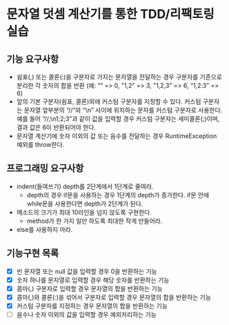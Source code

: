 # 문자열 덧셈 계산기를 통한 TDD/리팩토링 실습
## 기능 요구사항
* 쉼표(,) 또는 콜론(:)을 구분자로 가지는 문자열을 전달하는 경우 구분자를 기준으로 분리한 각 숫자의 합을 반환 (예: “” => 0, "1,2" => 3, "1,2,3" => 6, “1,2:3” => 6)
* 앞의 기본 구분자(쉼표, 콜론)외에 커스텀 구분자를 지정할 수 있다. 커스텀 구분자는 문자열 앞부분의 “//”와 “\n” 사이에 위치하는 문자를 커스텀 구분자로 사용한다. 예를 들어 “//;\n1;2;3”과 같이 값을 입력할 경우 커스텀 구분자는 세미콜론(;)이며, 결과 값은 6이 반환되어야 한다.
* 문자열 계산기에 숫자 이외의 값 또는 음수를 전달하는 경우 RuntimeException 예외를 throw한다.

## 프로그래밍 요구사항
* indent(들여쓰기) depth를 2단계에서 1단계로 줄여라.
    * depth의 경우 if문을 사용하는 경우 1단계의 depth가 증가한다. if문 안에 while문을 사용한다면 depth가 2단계가 된다.
* 메소드의 크기가 최대 10라인을 넘지 않도록 구현한다.
    * method가 한 가지 일만 하도록 최대한 작게 만들어라.
* else를 사용하지 마라.

## 기능구현 목록
* [X] 빈 문자열 또는 null 값을 입력할 경우 0을 반환하는 기능
* [X] 숫자 하나를 문자열로 입력할 경우 해당 숫자를 반환하는 기능
* [X] 콤마(,) 구분자로 입력할 경우 문자열의 합을 반환하는 기능
* [X] 콤마(,)와 콜론(:)을 섞어서 구분자로 입력할 경우 문자열의 합을 반환하는 기능
* [X] 커스텀 구분자를 지정하는 경우 문자열의 합을 반환하는 기능
* [ ] 음수나 숫자 이외의 값을 입력할 경우 예외처리하는 기능
